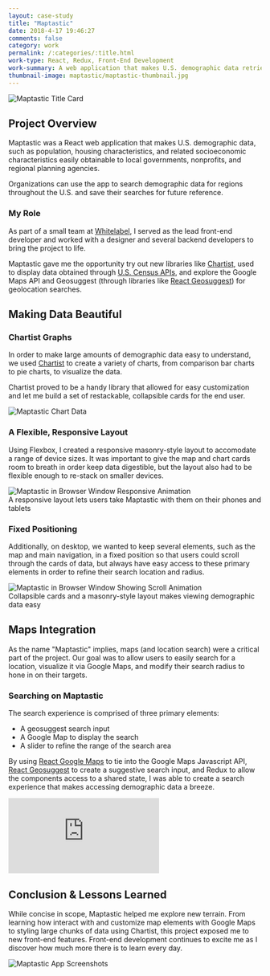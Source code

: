 ```yaml
---
layout: case-study
title: "Maptastic"
date: 2018-4-17 19:46:27
comments: false
category: work
permalink: /:categories/:title.html
work-type: React, Redux, Front-End Development
work-summary: A web application that makes U.S. demographic data retrieval and display simple and efficient.
thumbnail-image: maptastic/maptastic-thumbnail.jpg
---
```


<div class="grid grid--featured-image">
  <div class="grid__item grid__item--full">
      <img src="{{ site.url }}/assets/work/maptastic/featured-image-maptastic-2.jpg" alt="Maptastic Title Card">
  </div>
</div>

## Project Overview

Maptastic was a React web application that makes U.S. demographic data, such as population, housing characteristics, and related socioeconomic characteristics easily obtainable to local governments, nonprofits, and regional planning agencies.

Organizations can use the app to search demographic data for regions throughout the U.S. and save their searches for future reference.

### My Role

As part of a small team at <a href="https://whitelabelco.com/" target="_blank" class="link--text-in-p">Whitelabel</a>, I served as the lead front-end developer and worked with a designer and several backend developers to bring the project to life.

Maptastic gave me the opportunity try out new libraries like <a href="https://gionkunz.github.io/chartist-js/" target="_blank" class="link--text-in-p">Chartist</a>, used to display data obtained through <a href="https://www.census.gov/data/developers/data-sets.html" target="_blank" class="link--text-in-p">U.S. Census APIs</a>, and explore the Google Maps API and Geosuggest (through libraries like <a href="https://github.com/ubilabs/react-geosuggest" target="_blank" class="link--text-in-p">React Geosuggest</a>) for geolocation searches.

## Making Data Beautiful

### Chartist Graphs

In order to make large amounts of demographic data easy to understand, we used <a href="https://gionkunz.github.io/chartist-js/" target="_blank" class="link--text-in-p">Chartist</a> to create a variety of charts, from comparison bar charts to pie charts, to visualize the data.

Chartist proved to be a handy library that allowed for easy customization and let me build a set of restackable, collapsible cards for the end user.

<div class="grid grid-mt grid-mb">
  <div class="grid__item grid__item--full no-shadow">
    <img src="{{ site.url }}/assets/work/maptastic/maptastic-charts.png" alt="Maptastic Chart Data">
  </div>
</div>

### A Flexible, Responsive Layout

Using Flexbox, I created a responsive masonry-style layout to accomodate a range of device sizes. It was important to give the map and chart cards room to breath in order keep data digestible, but the layout also had to be flexible enough to re-stack on smaller devices.

<div class="grid grid-mt grid-mb">
  <div class="grid__item grid__item--full">
    <img  src="{{ site.url }}/assets/work/maptastic/responsive-maptastic-2.gif" class="image-medium" alt="Maptastic in Browser Window Responsive Animation">
  </div>
  <span class="img-caption">
    A responsive layout lets users take Maptastic with them on their phones and tablets
  </span>
</div>

### Fixed Positioning

Additionally, on desktop, we wanted to keep several elements, such as the map and main navigation, in a fixed position so that users could scroll through the cards of data, but always have easy access to these primary elements in order to refine their search location and radius.

<div class="grid grid-mt grid-mb">
  <div class="grid__item grid__item--full">
    <img  src="{{ site.url }}/assets/work/maptastic/maptastic-fixed-positioning.gif" class="image-medium" alt="Maptastic in Browser Window Showing Scroll Animation">
  </div>
  <span class="img-caption">
    Collapsible cards and a masonry-style layout makes viewing demographic data easy
  </span>
</div>

## Maps Integration

As the name "Maptastic" implies, maps (and location search) were a critical part of the project. Our goal was to allow users to easily search for a location, visualize it via Google Maps, and modify their search radius to hone in on their targets.

### Searching on Maptastic

The search experience is comprised of three primary elements:

- A geosuggest search input
- A Google Map to display the search
- A slider to refine the range of the search area

By using <a href="https://tomchentw.github.io/react-google-maps/" target="_blank" class="link--text-in-p">React Google Maps</a> to tie into the Google Maps Javascript API, <a href="https://github.com/ubilabs/react-geosuggest" target="_blank" class="link--text-in-p">React Geosuggest</a> to create a suggestive search input, and Redux to allow the components access to a shared state, I was able to create a search experience that makes accessing demographic data a breeze.

<div class="grid grid-mt grid-mb">
  <div class="grid__item grid__item--full">
    <div class="video-container">
      <div class='embed-container'><iframe src='https://player.vimeo.com/video/392963178?autoplay=1&loop=1&loop=1&title=0&byline=0&portrait=0&muted=1' frameborder='0' webkitAllowFullScreen mozallowfullscreen allowFullScreen></iframe></div>
    </div>
  </div>
</div>
<h2 class="text-center">
  Conclusion &amp; Lessons Learned
</h2>

While concise in scope, Maptastic helped me explore new terrain. From learning how interact with and customize map elements with Google Maps to styling large chunks of data using Chartist, this project exposed me to new front-end features. Front-end development continues to excite me as I discover how much more there is to learn every day.

<div class="grid grid-mt">
  <div class="grid__item grid__item--full no-shadow">
    <img src="{{ site.url }}/assets/work/maptastic/maptastic-screenshots.jpg" alt="Maptastic App Screenshots">
  </div>
</div>
